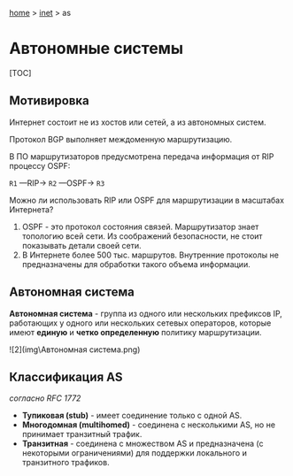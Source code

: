 <script type="text/x-mathjax-config">MathJax.Hub.Config({tex2jax: {inlineMath: [['$','$'], ['\(','\)']]}});</script><script src='https://cdnjs.cloudflare.com/ajax/libs/mathjax/2.7.5/MathJax.js?config=TeX-MML-AM_CHTML' async></script>

[home](../../) > [inet](../) > as

# Автономные системы

[TOC]

## Мотивировка

Интернет состоит не из хостов или сетей, а из автономных систем.

Протокол BGP выполняет междоменную маршрутизацию.

В ПО маршрутизаторов предусмотрена передача информация от RIP процессу OSPF:

 `R1` —RIP→ `R2` —OSPF→ `R3`

Можно ли использовать RIP или OSPF для маршрутизации в масштабах Интернета?

1. OSPF - это протокол состояния связей. Маршрутизатор знает топологию всей сети. Из соображений безопасности, не стоит показывать детали своей сети.
2. В Интернете более 500 тыс. маршрутов. Внутренние протоколы не предназначены для обработки такого объема информации.

## Автономная система

__Автономная система__ - группа из одного или нескольких префиксов IP, работающих у одного или нескольких сетевых операторов, которые имеют __единую__ и __четко определенную__ политику маршрутизации.

![2](img\Автономная система.png)

## Классификация AS

*согласно RFC 1772*

* __Тупиковая (stub)__ - имеет соединение только с одной АS.
* __Многодомная (multihomed)__ - соединена с несколькими AS, но не принимает транзитный трафик.
* __Транзитная__ - соединена с множеством AS и предназначена (с некоторыми ограничениями) для поддержки локального и транзитного трафиков.
